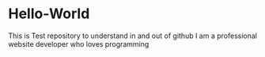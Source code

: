 # Hello-World
This is Test repository to understand in and out of github
I am a professional website developer who loves programming
